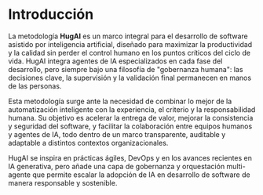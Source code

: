 # Introducción
La metodología **HugAI** es un marco integral para el desarrollo de software asistido por inteligencia artificial, diseñado para maximizar la productividad y la calidad sin perder el control humano en los puntos críticos del ciclo de vida. HugAI integra agentes de IA especializados en cada fase del desarrollo, pero siempre bajo una filosofía de "gobernanza humana": las decisiones clave, la supervisión y la validación final permanecen en manos de las personas.

Esta metodología surge ante la necesidad de combinar lo mejor de la automatización inteligente con la experiencia, el criterio y la responsabilidad humana. Su objetivo es acelerar la entrega de valor, mejorar la consistencia y seguridad del software, y facilitar la colaboración entre equipos humanos y agentes de IA, todo dentro de un marco transparente, auditable y adaptable a distintos contextos organizacionales.

HugAI se inspira en prácticas ágiles, DevOps y en los avances recientes en IA generativa, pero añade una capa de gobernanza y orquestación multi-agente que permite escalar la adopción de IA en desarrollo de software de manera responsable y sostenible. 